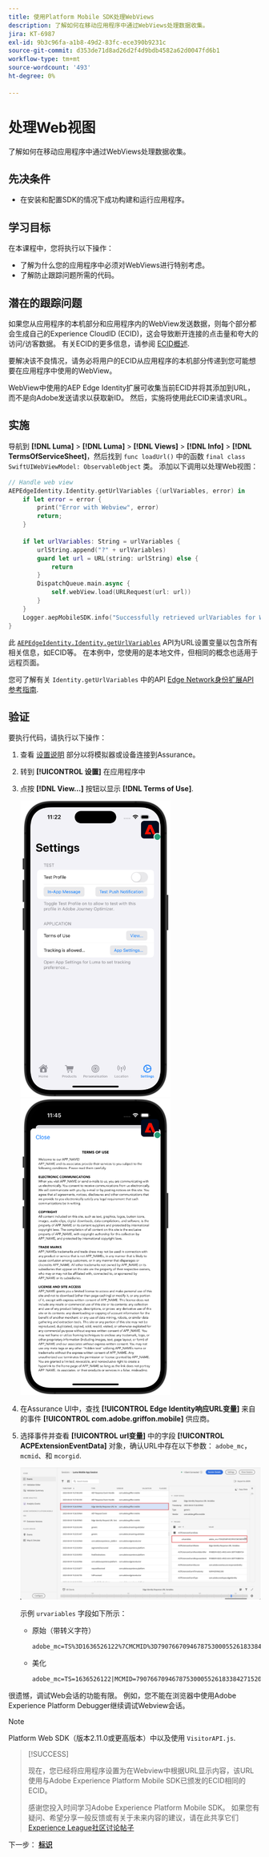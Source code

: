 ```yaml
---
title: 使用Platform Mobile SDK处理WebViews
description: 了解如何在移动应用程序中通过WebViews处理数据收集。
jira: KT-6987
exl-id: 9b3c96fa-a1b8-49d2-83fc-ece390b9231c
source-git-commit: d353de71d8ad26d2f4d9bdb4582a62d0047fd6b1
workflow-type: tm+mt
source-wordcount: '493'
ht-degree: 0%

---
```


# 处理Web视图

了解如何在移动应用程序中通过WebViews处理数据收集。

## 先决条件

* 在安装和配置SDK的情况下成功构建和运行应用程序。

## 学习目标

在本课程中，您将执行以下操作：

* 了解为什么您的应用程序中必须对WebViews进行特别考虑。
* 了解防止跟踪问题所需的代码。

## 潜在的跟踪问题

如果您从应用程序的本机部分和应用程序内的WebView发送数据，则每个部分都会生成自己的Experience CloudID (ECID)，这会导致断开连接的点击量和夸大的访问/访客数据。 有关ECID的更多信息，请参阅 [ECID概述](https://experienceleague.adobe.com/docs/experience-platform/identity/ecid.html?lang=en).

要解决该不良情况，请务必将用户的ECID从应用程序的本机部分传递到您可能想要在应用程序中使用的WebView。

WebView中使用的AEP Edge Identity扩展可收集当前ECID并将其添加到URL，而不是向Adobe发送请求以获取新ID。 然后，实施将使用此ECID来请求URL。

## 实施

导航到 **[!DNL Luma]** > **[!DNL Luma]** > **[!DNL Views]** > **[!DNL Info]** > **[!DNL TermsOfServiceSheet]**，然后找到 `func loadUrl()` 中的函数 `final class SwiftUIWebViewModel: ObservableObject` 类。 添加以下调用以处理Web视图：

```swift
// Handle web view
AEPEdgeIdentity.Identity.getUrlVariables {(urlVariables, error) in
    if let error = error {
        print("Error with Webview", error)
        return;
    }
    
    if let urlVariables: String = urlVariables {
        urlString.append("?" + urlVariables)
        guard let url = URL(string: urlString) else {
            return
        }
        DispatchQueue.main.async {
            self.webView.load(URLRequest(url: url))
        }
    }
    Logger.aepMobileSDK.info("Successfully retrieved urlVariables for WebView, final URL: \(urlString)")
}
```

此 [`AEPEdgeIdentity.Identity.getUrlVariables`](https://developer.adobe.com/client-sdks/documentation/identity-for-edge-network/api-reference/#geturlvariables) API为URL设置变量以包含所有相关信息，如ECID等。 在本例中，您使用的是本地文件，但相同的概念也适用于远程页面。

您可了解有关 `Identity.getUrlVariables` 中的API [Edge Network身份扩展API参考指南](https://developer.adobe.com/client-sdks/documentation/identity-for-edge-network/api-reference/#geturlvariables).

## 验证

要执行代码，请执行以下操作：

1. 查看 [设置说明](assurance.md#connecting-to-a-session) 部分以将模拟器或设备连接到Assurance。
1. 转到 **[!UICONTROL 设置]** 在应用程序中
1. 点按 **[!DNL View...]** 按钮以显示 **[!DNL Terms of Use]**.

   <img src="./assets/tou1.png" width="300" /> <img src="./assets/tou2.png" width="300" />

1. 在Assurance UI中，查找 **[!UICONTROL Edge Identity响应URL变量]** 来自的事件 **[!UICONTROL com.adobe.griffon.mobile]** 供应商。
1. 选择事件并查看 **[!UICONTROL url变量]** 中的字段 **[!UICONTROL ACPExtensionEventData]** 对象，确认URL中存在以下参数： `adobe_mc`， `mcmid`、和 `mcorgid`.

   ![webview验证](assets/webview-validation.png)

   示例 `urvariables` 字段如下所示：

   * 原始（带转义字符）

     ```html
     adobe_mc=TS%3D1636526122%7CMCMID%3D79076670946787530005526183384271520749%7CMCORGID%3D7ABB3E6A5A7491460A495D61%40AdobeOrg
     ```

   * 美化

     ```html
     adobe_mc=TS=1636526122|MCMID=79076670946787530005526183384271520749|MCORGID=7ABB3E6A5A7491460A495D61@AdobeOrg
     ```

很遗憾，调试Web会话的功能有限。 例如，您不能在浏览器中使用Adobe Experience Platform Debugger继续调试Webview会话。

>[!NOTE]
>
>Platform Web SDK（版本2.11.0或更高版本）中以及使用 `VisitorAPI.js`.


>[!SUCCESS]
>
>现在，您已经将应用程序设置为在Webview中根据URL显示内容，该URL使用与Adobe Experience Platform Mobile SDK已颁发的ECID相同的ECID。
>
>感谢您投入时间学习Adobe Experience Platform Mobile SDK。 如果您有疑问、希望分享一般反馈或有关于未来内容的建议，请在此共享它们 [Experience League社区讨论帖子](https://experienceleaguecommunities.adobe.com/t5/adobe-experience-platform-data/tutorial-discussion-implement-adobe-experience-cloud-in-mobile/td-p/443796)

下一步： **[标识](identity.md)**

